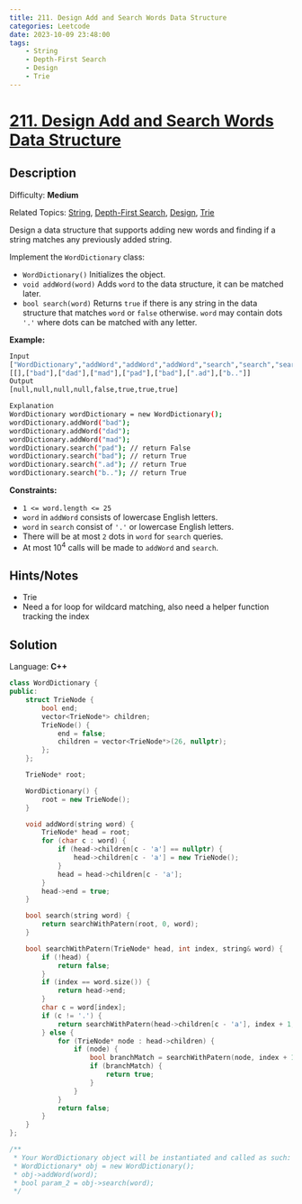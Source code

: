 ```yaml
---
title: 211. Design Add and Search Words Data Structure
categories: Leetcode
date: 2023-10-09 23:48:00
tags:
    - String
    - Depth-First Search
    - Design
    - Trie
---
```


# [211\. Design Add and Search Words Data Structure](https://leetcode.com/problems/design-add-and-search-words-data-structure/)

## Description

Difficulty: **Medium**

Related Topics: [String](https://leetcode.com/tag/https://leetcode.com/tag/string//), [Depth-First Search](https://leetcode.com/tag/https://leetcode.com/tag/depth-first-search//), [Design](https://leetcode.com/tag/https://leetcode.com/tag/design//), [Trie](https://leetcode.com/tag/https://leetcode.com/tag/trie//)

Design a data structure that supports adding new words and finding if a string matches any previously added string.

Implement the `WordDictionary` class:

* `WordDictionary()` Initializes the object.
* `void addWord(word)` Adds `word` to the data structure, it can be matched later.
* `bool search(word)` Returns `true` if there is any string in the data structure that matches `word` or `false` otherwise. `word` may contain dots `'.'` where dots can be matched with any letter.

**Example:**

```bash
Input
["WordDictionary","addWord","addWord","addWord","search","search","search","search"]
[[],["bad"],["dad"],["mad"],["pad"],["bad"],[".ad"],["b.."]]
Output
[null,null,null,null,false,true,true,true]

Explanation
WordDictionary wordDictionary = new WordDictionary();
wordDictionary.addWord("bad");
wordDictionary.addWord("dad");
wordDictionary.addWord("mad");
wordDictionary.search("pad"); // return False
wordDictionary.search("bad"); // return True
wordDictionary.search(".ad"); // return True
wordDictionary.search("b.."); // return True
```

**Constraints:**

* `1 <= word.length <= 25`
* `word` in `addWord` consists of lowercase English letters.
* `word` in `search` consist of `'.'` or lowercase English letters.
* There will be at most `2` dots in `word` for `search` queries.
* At most 10<sup>4</sup> calls will be made to `addWord` and `search`.

## Hints/Notes

* Trie
* Need a for loop for wildcard matching, also need a helper function tracking the index

## Solution

Language: **C++**

```C++
class WordDictionary {
public:
    struct TrieNode {
        bool end;
        vector<TrieNode*> children;
        TrieNode() {
            end = false;
            children = vector<TrieNode*>(26, nullptr);
        };
    };

    TrieNode* root;

    WordDictionary() {
        root = new TrieNode();
    }

    void addWord(string word) {
        TrieNode* head = root;
        for (char c : word) {
            if (head->children[c - 'a'] == nullptr) {
                head->children[c - 'a'] = new TrieNode();
            }
            head = head->children[c - 'a'];
        }
        head->end = true;
    }

    bool search(string word) {
        return searchWithPatern(root, 0, word);
    }

    bool searchWithPatern(TrieNode* head, int index, string& word) {
        if (!head) {
            return false;
        }
        if (index == word.size()) {
            return head->end;
        }
        char c = word[index];
        if (c != '.') {
            return searchWithPatern(head->children[c - 'a'], index + 1, word);
        } else {
            for (TrieNode* node : head->children) {
                if (node) {
                    bool branchMatch = searchWithPatern(node, index + 1, word);
                    if (branchMatch) {
                        return true;
                    }
                }
            }
            return false;
        }
    }
};

/**
 * Your WordDictionary object will be instantiated and called as such:
 * WordDictionary* obj = new WordDictionary();
 * obj->addWord(word);
 * bool param_2 = obj->search(word);
 */
```

